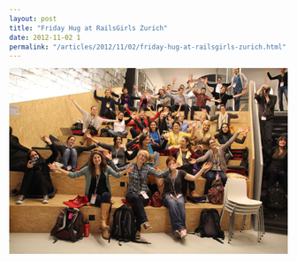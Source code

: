 ```yaml
---
layout: post
title: "Friday Hug at RailsGirls Zurich"
date: 2012-11-02 1
permalink: "/articles/2012/11/02/friday-hug-at-railsgirls-zurich.html"
---
```


![Friday Hug at RailsGirls Zurich](/images/posts/friday-hug-rails-girls-zurich.jpg)

